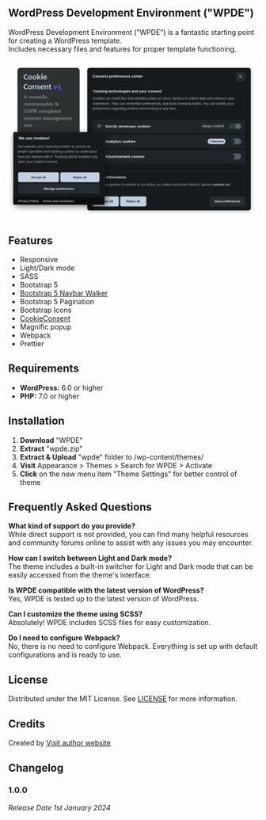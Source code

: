 ## WordPress Development Environment ("WPDE")
WordPress Development Environment ("WPDE") is a fantastic starting point for creating a WordPress template.  
Includes necessary files and features for proper template functioning.  

![Alternativní text](img/cover.png)

## Features

- Responsive
- Light/Dark mode
- SASS
- Bootstrap 5
- [Bootstrap 5 Navbar Walker](https://github.com/AlexWebLab/bootstrap-5-wordpress-navbar-walker)
- Bootstrap 5 Pagination
- Bootstrap Icons
- [CookieConsent](https://github.com/orestbida/cookieconsent)
- Magnific popup
- Webpack
- Prettier

## Requirements

- **WordPress:** 6.0 or higher
- **PHP:** 7.0 or higher

## Installation

1. **Download** "WPDE"
2. **Extract** "wpde.zip"
3. **Extract & Upload** "wpde" folder to /wp-content/themes/
4. **Visit** Appearance > Themes > Search for WPDE > Activate
5. **Click** on the new menu item "Theme Settings" for better control of theme

## Frequently Asked Questions

**What kind of support do you provide?**  
   While direct support is not provided, you can find many helpful resources and community forums online to assist with any issues you may encounter.

**How can I switch between Light and Dark mode?**  
   The theme includes a built-in switcher for Light and Dark mode that can be easily accessed from the theme's interface.

**Is WPDE compatible with the latest version of WordPress?**  
   Yes, WPDE is tested up to the latest version of WordPress.

**Can I customize the theme using SCSS?**  
   Absolutely! WPDE includes SCSS files for easy customization.

**Do I need to configure Webpack?**  
   No, there is no need to configure Webpack. Everything is set up with default configurations and is ready to use.

## License
Distributed under the MIT License. See [LICENSE](https://github.com/rucilos/wpde/blob/master/LICENSE) for more information.

## Credits
Created by
[Visit author website](https://jindrichrucil.com/)

## Changelog

### 1.0.0
*Release Date 1st January 2024*
